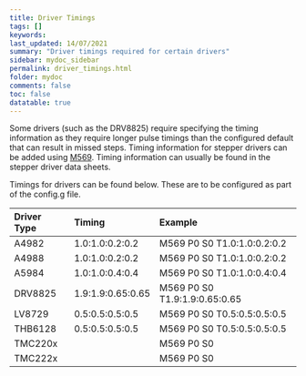 ```yaml
---
title: Driver Timings
tags: []
keywords: 
last_updated: 14/07/2021
summary: "Driver timings required for certain drivers"
sidebar: mydoc_sidebar
permalink: driver_timings.html
folder: mydoc
comments: false
toc: false
datatable: true
---
```


Some drivers (such as the DRV8825) require specifying the timing information as they require longer pulse timings than the configured default that can result in missed steps. Timing information for stepper drivers can be added using [M569](https://duet3d.dozuki.com/Wiki/Gcode#Section_M569_Set_motor_driver_direction_enable_polarity_and_step_pulse_timing). Timing information can usually be found in the stepper driver data sheets. 

Timings for drivers can be found below. These are to be configured as part of the config.g file.

<div class="datatable-begin"></div>

| Driver Type      | Timing       | Example  |
| :------------- |:-------------| :---------------|
| A4982           | 1.0:1.0:0.2:0.2          | M569 P0 S0 T1.0:1.0:0.2:0.2            |
| A4988     | 1.0:1.0:0.2:0.2          | M569 P0 S0 T1.0:1.0:0.2:0.2           |
| A5984   | 1.0:1.0:0.4:0.4          | M569 P0 S0 T1.0:1.0:0.4:0.4             |
| DRV8825   | 1.9:1.9:0.65:0.65          | M569 P0 S0 T1.9:1.9:0.65:0.65             |
| LV8729| 0.5:0.5:0.5:0.5          | M569 P0 S0 T0.5:0.5:0.5:0.5             |
| THB6128  | 0.5:0.5:0.5:0.5          | M569 P0 S0 T0.5:0.5:0.5:0.5             |
| TMC220x   |           | M569 P0 S0              |
| TMC222x   |           | M569 P0 S0             |

<div class="datatable-end"></div>